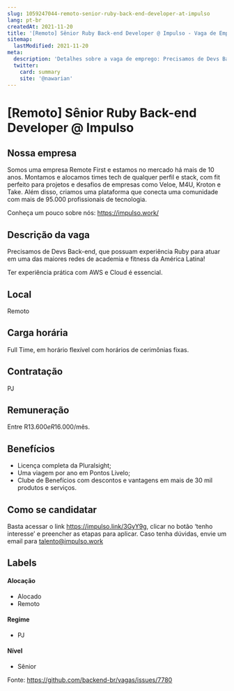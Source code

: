 ```yaml
---
slug: 1059247044-remoto-senior-ruby-back-end-developer-at-impulso
lang: pt-br
createdAt: 2021-11-20
title: '[Remoto] Sênior Ruby Back-end Developer @ Impulso - Vaga de Emprego'
sitemap:
  lastModified: 2021-11-20
meta:
  description: 'Detalhes sobre a vaga de emprego: Precisamos de Devs Back-end, que possuam experiência Ruby para atuar em uma das maiores redes de academia e fitness da América Latina!  Ter experiência prática com AWS e Cloud é essencial.'
  twitter:
    card: summary
    site: '@nawarian'
---
```


# [Remoto] Sênior Ruby Back-end Developer @ Impulso

## Nossa empresa

Somos uma empresa Remote First e estamos no mercado há mais de 10 anos. Montamos e alocamos times tech de qualquer perfil e stack, com fit perfeito para projetos e desafios de empresas como Veloe, M4U, Kroton e Take. Além disso, criamos uma plataforma que conecta uma comunidade com mais de 95.000 profissionais de tecnologia.

Conheça um pouco sobre nós: https://impulso.work/

## Descrição da vaga

Precisamos de Devs Back-end, que possuam experiência Ruby para atuar em uma das maiores redes de academia e fitness da América Latina! 

Ter experiência prática com AWS e Cloud é essencial.

## Local

Remoto

## Carga horária

Full Time, em horário flexível com horários de cerimônias fixas.

## Contratação

PJ 

## Remuneração

Entre R$13.600 e R$16.000/mês.

## Benefícios

- Licença completa da Pluralsight;
- Uma viagem por ano em Pontos Livelo;
- Clube de Benefícios com descontos e vantagens em mais de 30 mil produtos e serviços.

## Como se candidatar

Basta acessar o link https://impulso.link/3GyY9g, clicar no botão ‘tenho interesse’ e preencher as etapas para aplicar. Caso tenha dúvidas, envie um email para talento@impulso.work

## Labels
<!-- retire os labels que não fazem sentido à vaga -->

#### Alocação
- Alocado
- Remoto

#### Regime

- PJ

#### Nível

- Sênior





Fonte: https://github.com/backend-br/vagas/issues/7780